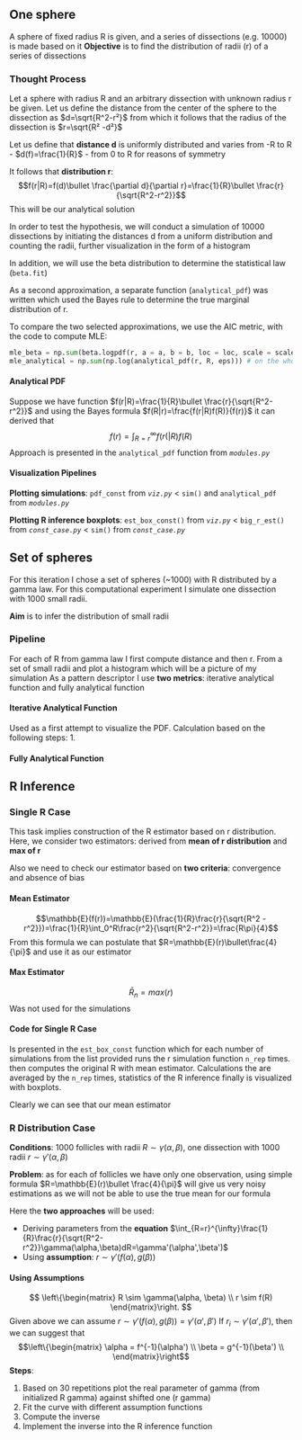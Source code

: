 ## One sphere
A sphere of fixed radius R is given, and a series of dissections (e.g. 10000) is made based on it
**Objective** is to find the distribution of radii (r) of a series of dissections
### Thought Process 
Let a sphere with radius R and an arbitrary dissection with unknown radius r be given. Let us define the distance from the center of the sphere to the dissection as $d=\sqrt{R^2-r²}$ from which it follows that the radius of the dissection is $r=\sqrt{R² -d²}$

Let us define that **distance d** is uniformly distributed and varies from -R to R - $d(f)=\frac{1}{R}$ - from 0 to R for reasons of symmetry 

It follows that **distribution r**: $$f(r|R)=f(d)\bullet \frac{\partial d}{\partial r}=\frac{1}{R}\bullet \frac{r}{\sqrt{R^2-r^2}}$$ This will be our analytical solution

In order to test the hypothesis, we will conduct a simulation of 10000 dissections by initiating the distances d from a uniform distribution and counting the radii, further visualization in the form of a histogram

In addition, we will use the beta distribution to determine the statistical law  (`beta.fit`)

As a second approximation, a separate function (`analytical_pdf`) was written which used the Bayes rule to determine the true marginal distribution of r.

To compare the two selected approximations, we use the AIC metric, with the code to compute MLE:
```python
mle_beta = np.sum(beta.logpdf(r, a = a, b = b, loc = loc, scale = scale)) # on the whole r dataset
mle_analytical = np.sum(np.log(analytical_pdf(r, R, eps))) # on the whole r dataset 
```
#### Analytical PDF
Suppose we have function $f(r|R)=\frac{1}{R}\bullet \frac{r}{\sqrt{R^2-r^2}}$ and using the Bayes formula $f(R|r)=\frac{f(r|R)f(R)}{f(r)}$ it can derived that
$$f(r)=\int_{R=r}^{\infty}f(r(|R)f(R)$$
Approach is presented in the `analytical_pdf` function from *`modules.py`*

#### Visualization Pipelines
**Plotting simulations**: `pdf_const`  from *`viz.py`* < `sim()` and `analytical_pdf` from *`modules.py`*

**Plotting R inference boxplots**: `est_box_const()` from *`viz.py`* < `big_r_est()` from *`const_case.py`* < `sim()` from *`const_case.py`*

## Set of spheres
For this iteration I chose a set of spheres (~1000) with R distributed by a gamma law. For this computational experiment I simulate one dissection with 1000 small radii. 

**Aim** is to infer the distribution of small radii

### Pipeline
For each of R from gamma law I first compute distance and then r. From a set of small radii and plot a histogram which will be a picture of my simulation
As a pattern descriptor I use **two metrics**: iterative analytical function and fully analytical function
#### Iterative Analytical Function
Used as a first attempt to visualize the PDF. Calculation based on the following steps:
1. 

#### Fully Analytical Function

## R Inference
### Single R Case
This task implies construction of the R estimator based on r distribution. Here, we consider two estimators: derived from **mean of r distribution** and **max of r**

Also we need to check our estimator based on **two criteria**: convergence and absence of bias

#### Mean Estimator
$$\mathbb{E}(f(r))=\mathbb{E}(\frac{1}{R}\frac{r}{\sqrt{R^2 -r^2}})=\frac{1}{R}\int_0^R\frac{r^2}{\sqrt{R^2-r^2}}=\frac{R\pi}{4}$$ 
From this formula we can postulate that $R=\mathbb{E}(r)\bullet\frac{4}{\pi}$ and use it as our estimator

#### Max Estimator
$$\bar{R}_n=max(r)$$
Was not used for the simulations

#### Code for Single R Case
Is presented in the `est_box_const` function which for each number of simulations from the list provided runs the r simulation function `n_rep` times. then computes the original R with mean estimator. Calculations the are averaged by the `n_rep` times, statistics of the R inference finally is visualized with boxplots.

Clearly we can see that our mean estimator 

### R Distribution Case
**Conditions**: 1000 follicles with radii $R \sim \gamma(\alpha, \beta)$, one dissection with 1000 radii $r \sim \gamma'(\alpha, \beta)$

**Problem**: as for each of follicles we have only one observation, using simple formula $R=\mathbb{E}(r)\bullet \frac{4}{\pi}$ will give us very noisy estimations as we will not be able to use the true mean for our formula

Here the **two approaches** will be used:
- Deriving parameters from the **equation** $\int_{R=r}^{\infty}\frac{1}{R}\frac{r}{\sqrt{R^2-r^2}}\gamma(\alpha,\beta)dR=\gamma'(\alpha',\beta')$
- Using **assumption**: $r\sim \gamma'(f(\alpha), g(\beta))$
#### Using Assumptions
$$
\left\{\begin{matrix}
R \sim \gamma(\alpha, \beta) \\
r \sim f(R)
\end{matrix}\right.
$$ 
Given above we can assume $r \sim \gamma'(f(\alpha), g(\beta))=\gamma'(\alpha',\beta')$
If ${r_i}\sim \gamma'(\alpha',\beta')$, then we can suggest that
$$\left\{\begin{matrix}
\alpha = f^{-1}(\alpha') \\
\beta = g^{-1}(\beta') \\
\end{matrix}\right$$
**Steps**:
1. Based on 30 repetitions plot the real parameter of gamma (from initialized R gamma) against shifted one (r gamma)
2. Fit the curve with different assumption functions
3. Compute the inverse
4. Implement the inverse into the R inference function 
